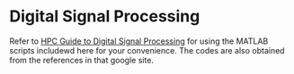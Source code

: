 # Digital Signal Processing
Refer to [HPC Guide to Digital Signal Processing](https://sites.google.com/a/case.edu/hpcc/helpful-references/digital-signal-processing) for using the MATLAB scripts includewd here for your convenience. The codes are also obtained from the references in that google site.
